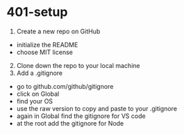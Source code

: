 # 401-setup

1. Create a new repo on GitHub
- initialize the README
- choose MIT license
2. Clone down the repo to your local machine
3. Add a .gitignore
- go to github.com/github/gitignore
- click on Global
- find your OS
- use the raw version to copy and paste to your .gitignore
- again in Global find the gitignore for VS code
- at the root add the gitignore for Node

